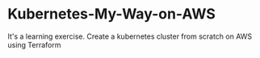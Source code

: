 # Kubernetes-My-Way-on-AWS
It's a learning exercise. Create a kubernetes cluster from scratch on AWS using Terraform
